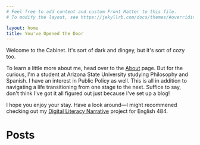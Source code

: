 ```yaml
---
# Feel free to add content and custom Front Matter to this file.
# To modify the layout, see https://jekyllrb.com/docs/themes/#overriding-theme-defaults

layout: home
title: You've Opened the Door
---
```


Welcome to the Cabinet. It's sort of dark and dingey, but it's sort of cozy too.


To learn a little more about me, head over to the [About](about) page. But for the curious, I'm a student at Arizona State University studying Philosophy and Spanish. I have an interest in Public Policy as well. This is all in addition to navigating a life transitioning from one stage to the next. Suffice to say, don't think I've got it all figured out just because I've set up a blog!


I hope you enjoy your stay. Have a look around—I might recommened checking out my [Digital Literacy Narrative](projects/dln) project for English 484.

# Posts
